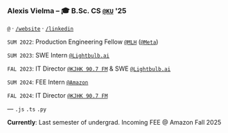 ### Alexis Vielma – 🎓 B.Sc. CS [`@KU`](https://ku.edu 'School Website') '25

[`@`](mailto:hi@alexis.lol 'Contact Me') · [`/website`](https://alexis.lol 'Peronsal Website') · [`/linkedin`](https://www.linkedin.com/in/aelxxs/ 'LinkedIn')

`SUM 2022`: Production Engineering Fellow [`@MLH`](https://fellowship.mlh.io/ 'MLH') ([`@Meta`](https://meta.com/ 'Meta'))

`SUM 2023`: SWE Intern [`@Lightbulb.ai`](https://lightbulb.ai/ 'Lightbulb.ai')

`FAL 2023`: IT Director [`@KJHK 90.7 FM`](https://kjhk.org 'KJHK 90.7 FM') & SWE [`@Lightbulb.ai`](https://lightbulb.ai/ 'Lightbulb.ai')

`SUM 2024`: FEE Intern [`@Amazon`](https://amazon.com)

`FAL 2024`: IT Director [`@KJHK 90.7 FM`](https://kjhk.org 'KJHK 90.7 FM') 

—
`.js` `.ts` `.py`

**Currently**: Last semester of undergrad. Incoming FEE @ Amazon Fall 2025
